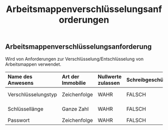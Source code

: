 ﻿---
title: Arbeitsmappenverschlüsselungsanforderungen
second_title: Aspose.Cells Cloud Documen
type: docs
url: /de/specification/model/workbookencryptionrequest/
description: "Aspose.Cells Cloud-Modellspezifikation: WorkbookEncryptionRequest. Müheloses Bearbeiten von Excel und anderen Tabellenkalkulationsdokumenten mit Funktionen wie Öffnen, Generieren, Bearbeiten, Teilen, Zusammenführen, Vergleichen und Konvertieren"
kwords: Excel, Office, Tabellenkalkulation, Cloud REST API, WorkbookEncryptionRequest
weight: 50
---
## **Arbeitsmappenverschlüsselungsanforderung**

 Wird von Anforderungen zur Verschlüsselung/Entschlüsselung von Arbeitsmappen verwendet.

| Name des Anwesens| Art der Immobilie| Nullwerte zulassen| Schreibgeschützt| Standardwert| Beschreibung|
|:- |:- |:- |:- |:- |:- |
| Verschlüsselungstyp| Zeichenfolge| WAHR| FALSCH|| Arbeitsmappen-Verschlüsselungstyp.|
| Schlüssellänge| Ganze Zahl| WAHR| FALSCH|| Länge des Verschlüsselungsschlüssels.|
| Passwort| Zeichenfolge| WAHR| FALSCH|| Verschlüsselungspasswort.|

